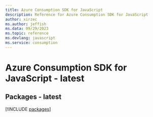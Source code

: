 ```yaml
---
title: Azure Consumption SDK for JavaScript
description: Reference for Azure Consumption SDK for JavaScript
author: xirzec
ms.author: jeffish
ms.data: 09/29/2023
ms.topic: reference
ms.devlang: javascript
ms.service: consumption
---
```

# Azure Consumption SDK for JavaScript - latest
## Packages - latest
[!INCLUDE [packages](consumption-index.md)]